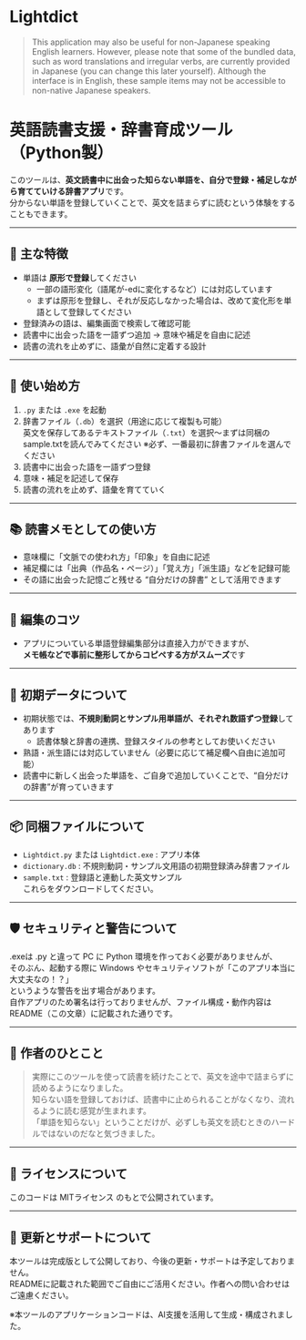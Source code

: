# Lightdict
<!-- Message to non-Japanese readers -->
>This application may also be useful for non-Japanese speaking English learners.
>However, please note that some of the bundled data, such as word translations and irregular verbs, are currently provided in Japanese (you can change this later yourself). 
>Although the interface is in English, these sample items may not be accessible to non-native Japanese speakers.

# 英語読書支援・辞書育成ツール（Python製）

このツールは、**英文読書中に出会った知らない単語を、自分で登録・補足しながら育てていける辞書アプリ**です。  
分からない単語を登録していくことで、英文を詰まらずに読むという体験をすることもできます。

---

## 🧠 主な特徴

- 単語は **原形で登録**してください  
  - 一部の語形変化（語尾が-edに変化するなど）には対応しています  
  - まずは原形を登録し、それが反応しなかった場合は、改めて変化形を単語として登録してください  
- 登録済みの語は、編集画面で検索して確認可能  
- 読書中に出会った語を一語ずつ追加 → 意味や補足を自由に記述  
- 読書の流れを止めずに、語彙が自然に定着する設計

---

## 📘 使い始め方

1. `.py` または `.exe` を起動  
2. 辞書ファイル（`.db`）を選択（用途に応じて複製も可能）  
   英文を保存してあるテキストファイル（`.txt`）を選択～まずは同梱のsample.txtを読んでみてください 
   ※必ず、一番最初に辞書ファイルを選んでください  
3. 読書中に出会った語を一語ずつ登録  
4. 意味・補足を記述して保存  
5. 読書の流れを止めず、語彙を育てていく

---

## 📚 読書メモとしての使い方

- 意味欄に「文脈での使われ方」「印象」を自由に記述  
- 補足欄には「出典（作品名・ページ）」「覚え方」「派生語」などを記録可能  
- その語に出会った記憶ごと残せる “自分だけの辞書” として活用できます

---

## 📝 編集のコツ

- アプリについている単語登録編集部分は直接入力ができますが、  
  **メモ帳などで事前に整形してからコピペする方がスムーズ**です  

---

## 📂 初期データについて

- 初期状態では、**不規則動詞とサンプル用単語が、それぞれ数語ずつ登録**してあります  
  - 読書体験と辞書の連携、登録スタイルの参考としてお使いください  
- 熟語・派生語には対応していません（必要に応じて補足欄へ自由に追加可能）  
- 読書中に新しく出会った単語を、ご自身で追加していくことで、“自分だけの辞書”が育っていきます

---

## 📦 同梱ファイルについて

- `Lightdict.py` または `Lightdict.exe` : アプリ本体  
- `dictionary.db` : 不規則動詞・サンプル文用語の初期登録済み辞書ファイル  
- `sample.txt` : 登録語と連動した英文サンプル  
これらをダウンロードしてください。

---

## 🛡️ セキュリティと警告について

.exeは .py と違って PC に Python 環境を作っておく必要がありませんが、  
そのぶん、起動する際に Windows やセキュリティソフトが「このアプリ本当に大丈夫なの！？」  
というような警告を出す場合があります。  
自作アプリのため署名は行っておりませんが、ファイル構成・動作内容は README（この文章）に記載された通りです。

---

## 🌱 作者のひとこと

> 実際にこのツールを使って読書を続けたことで、英文を途中で詰まらずに読めるようになりました。  
> 知らない語を登録しておけば、読書中に止められることがなくなり、流れるように読む感覚が生まれます。  
> 「単語を知らない」ということだけが、必ずしも英文を読むときのハードルではないのだなと気づきました。

---

## 🧾 ライセンスについて

このコードは MITライセンス のもとで公開されています。

---

## 📵 更新とサポートについて

本ツールは完成版として公開しており、今後の更新・サポートは予定しておりません。  
READMEに記載された範囲でご自由にご活用ください。作者への問い合わせはご遠慮ください。

※本ツールのアプリケーションコードは、AI支援を活用して生成・構成されました。
